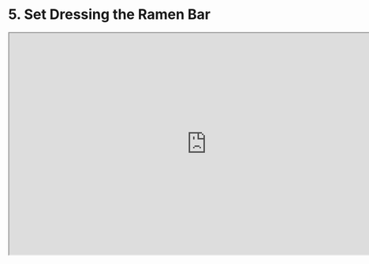 # 5. Set Dressing the Ramen Bar

<p><iframe title="YouTube video player" src="https://www.youtube.com/embed/TBnF9R36oHo?rel=0" width="800" height="450" allowfullscreen="allowfullscreen" allow="accelerometer; autoplay; clipboard-write; encrypted-media; gyroscope; picture-in-picture"></iframe></p>